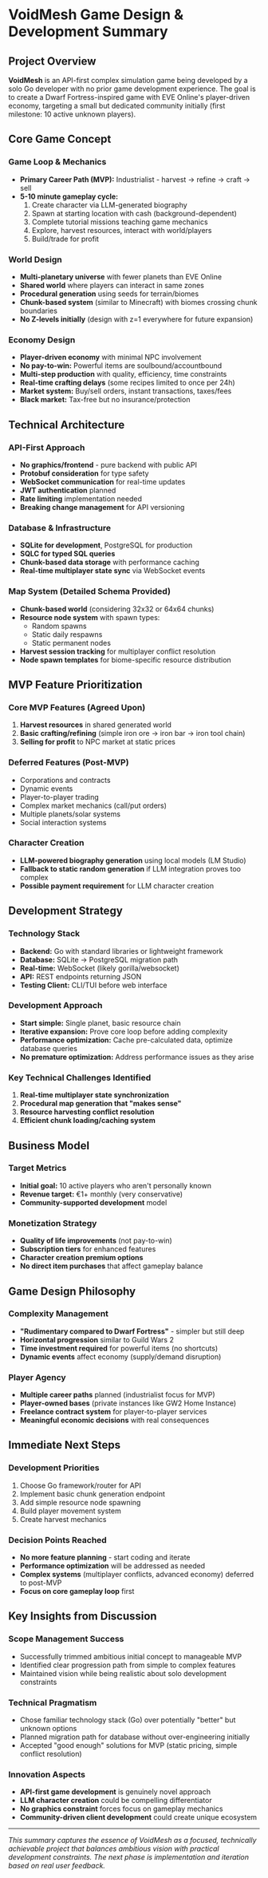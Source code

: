 # VoidMesh Game Design & Development Summary

## Project Overview
**VoidMesh** is an API-first complex simulation game being developed by a solo Go developer with no prior game development experience. The goal is to create a Dwarf Fortress-inspired game with EVE Online's player-driven economy, targeting a small but dedicated community initially (first milestone: 10 active unknown players).

## Core Game Concept

### Game Loop & Mechanics
- **Primary Career Path (MVP):** Industrialist - harvest → refine → craft → sell
- **5-10 minute gameplay cycle:**
  1. Create character via LLM-generated biography
  2. Spawn at starting location with cash (background-dependent)
  3. Complete tutorial missions teaching game mechanics
  4. Explore, harvest resources, interact with world/players
  5. Build/trade for profit

### World Design
- **Multi-planetary universe** with fewer planets than EVE Online
- **Shared world** where players can interact in same zones
- **Procedural generation** using seeds for terrain/biomes
- **Chunk-based system** (similar to Minecraft) with biomes crossing chunk boundaries
- **No Z-levels initially** (design with z=1 everywhere for future expansion)

### Economy Design
- **Player-driven economy** with minimal NPC involvement
- **No pay-to-win:** Powerful items are soulbound/accountbound
- **Multi-step production** with quality, efficiency, time constraints
- **Real-time crafting delays** (some recipes limited to once per 24h)
- **Market system:** Buy/sell orders, instant transactions, taxes/fees
- **Black market:** Tax-free but no insurance/protection

## Technical Architecture

### API-First Approach
- **No graphics/frontend** - pure backend with public API
- **Protobuf consideration** for type safety
- **WebSocket communication** for real-time updates
- **JWT authentication** planned
- **Rate limiting** implementation needed
- **Breaking change management** for API versioning

### Database & Infrastructure
- **SQLite for development**, PostgreSQL for production
- **SQLC for typed SQL queries**
- **Chunk-based data storage** with performance caching
- **Real-time multiplayer state sync** via WebSocket events

### Map System (Detailed Schema Provided)
- **Chunk-based world** (considering 32x32 or 64x64 chunks)
- **Resource node system** with spawn types:
  - Random spawns
  - Static daily respawns
  - Static permanent nodes
- **Harvest session tracking** for multiplayer conflict resolution
- **Node spawn templates** for biome-specific resource distribution

## MVP Feature Prioritization

### Core MVP Features (Agreed Upon)
1. **Harvest resources** in shared generated world
2. **Basic crafting/refining** (simple iron ore → iron bar → iron tool chain)
3. **Selling for profit** to NPC market at static prices

### Deferred Features (Post-MVP)
- Corporations and contracts
- Dynamic events
- Player-to-player trading
- Complex market mechanics (call/put orders)
- Multiple planets/solar systems
- Social interaction systems

### Character Creation
- **LLM-powered biography generation** using local models (LM Studio)
- **Fallback to static random generation** if LLM integration proves too complex
- **Possible payment requirement** for LLM character creation

## Development Strategy

### Technology Stack
- **Backend:** Go with standard libraries or lightweight framework
- **Database:** SQLite → PostgreSQL migration path
- **Real-time:** WebSocket (likely gorilla/websocket)
- **API:** REST endpoints returning JSON
- **Testing Client:** CLI/TUI before web interface

### Development Approach
- **Start simple:** Single planet, basic resource chain
- **Iterative expansion:** Prove core loop before adding complexity
- **Performance optimization:** Cache pre-calculated data, optimize database queries
- **No premature optimization:** Address performance issues as they arise

### Key Technical Challenges Identified
1. **Real-time multiplayer state synchronization**
2. **Procedural map generation that "makes sense"**
3. **Resource harvesting conflict resolution**
4. **Efficient chunk loading/caching system**

## Business Model

### Target Metrics
- **Initial goal:** 10 active players who aren't personally known
- **Revenue target:** €1+ monthly (very conservative)
- **Community-supported development** model

### Monetization Strategy
- **Quality of life improvements** (not pay-to-win)
- **Subscription tiers** for enhanced features
- **Character creation premium options**
- **No direct item purchases** that affect gameplay balance

## Game Design Philosophy

### Complexity Management
- **"Rudimentary compared to Dwarf Fortress"** - simpler but still deep
- **Horizontal progression** similar to Guild Wars 2
- **Time investment required** for powerful items (no shortcuts)
- **Dynamic events** affect economy (supply/demand disruption)

### Player Agency
- **Multiple career paths** planned (industrialist focus for MVP)
- **Player-owned bases** (private instances like GW2 Home Instance)
- **Freelance contract system** for player-to-player services
- **Meaningful economic decisions** with real consequences

## Immediate Next Steps

### Development Priorities
1. Choose Go framework/router for API
2. Implement basic chunk generation endpoint
3. Add simple resource node spawning
4. Build player movement system
5. Create harvest mechanics

### Decision Points Reached
- **No more feature planning** - start coding and iterate
- **Performance optimization** will be addressed as needed
- **Complex systems** (multiplayer conflicts, advanced economy) deferred to post-MVP
- **Focus on core gameplay loop** first

## Key Insights from Discussion

### Scope Management Success
- Successfully trimmed ambitious initial concept to manageable MVP
- Identified clear progression path from simple to complex features
- Maintained vision while being realistic about solo development constraints

### Technical Pragmatism
- Chose familiar technology stack (Go) over potentially "better" but unknown options
- Planned migration path for database without over-engineering initially
- Accepted "good enough" solutions for MVP (static pricing, simple conflict resolution)

### Innovation Aspects
- **API-first game development** is genuinely novel approach
- **LLM character creation** could be compelling differentiator
- **No graphics constraint** forces focus on gameplay mechanics
- **Community-driven client development** could create unique ecosystem

---

*This summary captures the essence of VoidMesh as a focused, technically achievable project that balances ambitious vision with practical development constraints. The next phase is implementation and iteration based on real user feedback.*